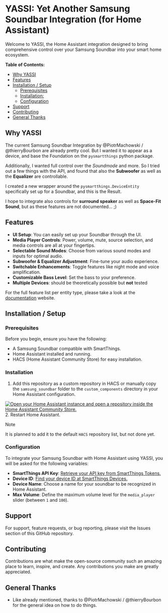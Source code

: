 # YASSI: Yet Another Samsung Soundbar Integration (for Home Assistant)

Welcome to YASSI, the Home Assistant integration designed to bring comprehensive control over your Samsung Soundbar into your smart home ecosystem.

**Table of Contents:**
<!-- TOC -->
* [Why YASSI](#why-yassi)
* [Features](#features)
* [Installation / Setup](#installation--setup)
  * [Prerequisites](#prerequisites)
  * [Installation:](#installation)
  * [Configuration](#configuration)
* [Support](#support)
* [Contributing](#contributing)
* [General Thanks](#general-thanks)
<!-- TOC -->

## Why YASSI

The current Samsung Soundbar Integration by @PiotrMachowski / @thierryBourbon are already pretty cool.
But I wanted it to appear as a device, and base the Foundation on the `pysmartthings` python package.

Additionally, I wanted full control over the *Soundmode* and more. So I tried out a few things with the API,
and found that also the **Subwoofer** as well as the **Equalizer** are controllable.

I created a new wrapper around the `pysmartthings.DeviceEntity` specifically set up for a Soundbar, and this
is the Result.

I hope to integrate also controls for **surround speaker** as well as **Space-Fit Sound**, but as these features
are not documented... ;) 

## Features


- **UI Setup**: You can easily set up your Soundbar through the UI.
- **Media Player Controls**: Power, volume, mute, source selection, and media controls are all at your fingertips.
- **Selectable Sound Modes**: Choose from various sound modes and inputs for optimal audio.
- **Subwoofer & Equalizer Adjustment**: Fine-tune your audio experience.
- **Switchable Enhancements**: Toggle features like night mode and voice amplification.
- **Customizable Bass Level**: Set the bass to your preference.
- **Multiple Devices**: should be theoretically possible but **not** tested

For the full feature list per entity type, please take a look at the [documentation](ha-samsung-soundbar.vercel.app) website.

## Installation / Setup

### Prerequisites

Before you begin, ensure you have the following:

- A Samsung Soundbar compatible with SmartThings.
- Home Assistant installed and running.
- HACS (Home Assistant Community Store) for easy installation.

### Installation

1. Add this repository as a custom repository in HACS or manually copy the `samsung_soundbar` folder to the `custom_components` directory in your Home Assistant configuration.

  [![Open your Home Assistant instance and open a repository inside the Home Assistant Community Store.](https://my.home-assistant.io/badges/hacs_repository.svg)](https://my.home-assistant.io/redirect/hacs_repository/?owner=samuelspagl&repository=ha_samsung_soundbar&category=integration)
2. Restart Home Assistant.

> [!NOTE]
> It is planned to add it to the default `HACS` repository list, but not done yet.

### Configuration

To integrate your Samsung Soundbar with Home Assistant using YASSI, you will be asked for the following variables:

- **SmartThings API Key**: [Retrieve your API key from SmartThings Tokens.](https://account.smartthings.com/tokens)
- **Device ID**: [Find your device ID at SmartThings Devices.](https://my.smartthings.com/advanced/devices)
- **Device Name**: Choose a name for your soundbar to be recognized in Home Assistant.
- **Max Volume**: Define the maximum volume level for the `media_player` slider (between `1` and `100`).

## Support

For support, feature requests, or bug reporting, please visit the Issues section of this GitHub repository.

## Contributing

Contributions are what make the open-source community such an amazing place to learn, inspire, and create. Any contributions you make are greatly appreciated.

## General Thanks

- Like already mentioned, thanks to @PiotrMachowski / @thierryBourbon for the general idea on how to do things.